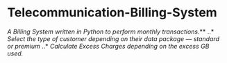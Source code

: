 # Telecommunication-Billing-System
_A Billing System written in Python to perform monthly transactions._**
..* _Select the type of customer depending on their data package — standard or premium_
..* _Calculate Excess Charges depending on the excess GB used._


